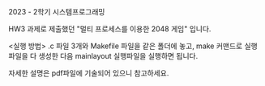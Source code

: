 2023 - 2학기 시스템프로그래밍

HW3 과제로 제출했던 "멀티 프로세스를 이용한 2048 게임" 입니다.

<실행 방법>
.c 파일 3개와 Makefile 파일을 같은 폴더에 놓고, make 커맨드로 실행파일을 다 생성한 다음
mainlayout 실행파일을 실행하면 됩니다.

자세한 설명은 pdf파일에 기술되어 있으니 참고하세요.

